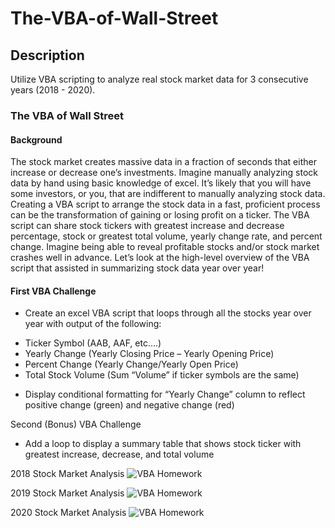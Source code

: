 # The-VBA-of-Wall-Street
## Description

<p>Utilize VBA scripting to analyze real stock market data for 3 consecutive years (2018 - 2020).</p>

### The VBA of Wall Street

#### Background

<p>The stock market creates massive data in a fraction of seconds that either increase or decrease one’s investments. Imagine manually analyzing stock data by hand using basic knowledge of excel. It’s likely that you will have some investors, or you, that are indifferent to manually analyzing stock data. Creating a VBA script to arrange the stock data in a fast, proficient process can be the transformation of gaining or losing profit on a ticker. The VBA script can share stock tickers with greatest increase and decrease percentage, stock or greatest total volume, yearly change rate, and percent change. Imagine being able to reveal profitable stocks and/or stock market crashes well in advance. Let’s look at the high-level overview of the VBA script that assisted in summarizing stock data year over year!</p>

#### First VBA Challenge
-	Create an excel VBA script that loops through all the stocks year over year with output of the following:
*	Ticker Symbol (AAB, AAF, etc.…)
*	Yearly Change (Yearly Closing Price – Yearly Opening Price)
*	Percent Change (Yearly Change/Yearly Open Price)
*	Total Stock Volume (Sum “Volume” if ticker symbols are the same)
-	Display conditional formatting for “Yearly Change” column to reflect positive change (green) and negative change (red)

Second (Bonus) VBA Challenge
-	Add a loop to display a summary table that shows stock ticker with greatest increase, decrease, and total volume

2018 Stock Market Analysis 
![VBA Homework](https://user-images.githubusercontent.com/97803665/159969358-3221badd-bb32-41f6-a882-b7f94ac2e4c2.jpeg)

2019 Stock Market Analysis
![VBA Homework](https://user-images.githubusercontent.com/97803665/159969418-d29e8e23-0ba7-4a9b-8351-0de45e0736e5.jpeg)


2020 Stock Market Analysis
![VBA Homework](https://user-images.githubusercontent.com/97803665/159969480-ca44cc61-857a-4a94-b1be-c1dceed8ed04.jpeg)
